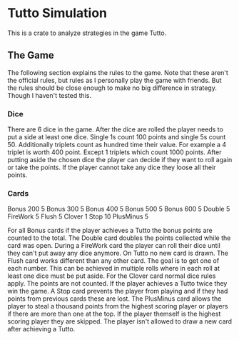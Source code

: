 # Tutto Simulation

This is a crate to analyze strategies in the game Tutto.

## The Game

The following section explains the rules to the game.
Note that these aren't the official rules, but rules as I personally play the game with friends.
But the rules should be close enough to make no big difference in strategy. Though I haven't tested this.

### Dice

There are 6 dice in the game.
After the dice are rolled the player needs to put a side at least one dice.
Single 1s count 100 points and single 5s count 50.
Additionally triplets count as hundred time their value. For example a 4 triplet is worth 400 point. Except 1 triplets which count 1000 points.
After putting aside the chosen dice the player can decide if they want to roll again or take the points. If the player cannot take any dice they loose all their points.

### Cards

Bonus 200  5
Bonus 300  5
Bonus 400  5
Bonus 500  5
Bonus 600  5
Double     5
FireWork   5
Flush      5
Clover     1
Stop      10
PlusMinus  5

For all Bonus cards if the player achieves a Tutto the bonus points are counted to the total.
The Double card doubles the points collected while the card was open.
During a FireWork card the player can roll their dice until they can't put away any dice anymore. On Tutto no new card is drawn.
The Flush card works different than any other card. The goal is to get one of each number. This can be achieved in multiple rolls where in each roll at least one dice must be put aside.
For the Clover card normal dice rules apply. The points are not counted. If the player achieves a Tutto twice they win the game.
A Stop card prevents the player from playing and if they had points from previous cards these are lost.
The PlusMinus card allows the player to steal a thousand points from the highest scoring player or players if there are more than one at the top. If the player themself is the highest scoring player they are skipped. The player isn't allowed to draw a new card after achieving a Tutto.
